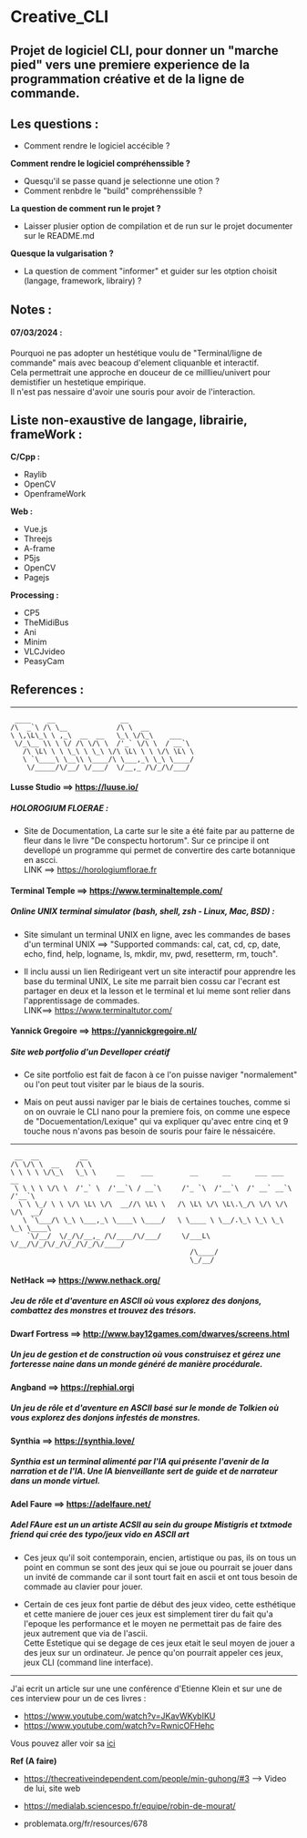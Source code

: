 # Creative_CLI


## **Projet de logiciel CLI, pour donner un "marche pied" vers une premiere experience de la programmation créative et de la ligne de commande.**


## Les questions : 

- Comment rendre le logiciel accécible ?

**Comment rendre le logiciel compréhenssible ?**
- Quesqu'il se passe quand je selectionne une otion ?
- Comment renbdre le "build" compréhenssible ?

**La question de comment run le projet ?**
- Laisser plusier option de compilation et de run sur le projet documenter sur le README.md

**Quesque la vulgarisation ?**
- La question de comment "informer" et guider sur les otption choisit (langage, framework, librairy) ?




## Notes :


#### 07/03/2024 :  
Pourquoi ne pas adopter un hestétique voulu de
"Terminal/ligne de commande" mais avec beacoup
d'element cliquanble et interactif.  
Cela permettrait une approche en douceur de ce
milllieu/univert pour demistifier un hestetique
empirique.  
Il n'est pas nessaire d'avoir une souris pour 
avoir de l'interaction.




## Liste non-exaustive de langage, librairie, frameWork : 

**C/Cpp :**  
  
- Raylib
- OpenCV
- OpenframeWork


**Web :**  
  
- Vue.js
- Threejs
- A-frame
- P5js
- OpenCV
- Pagejs


**Processing :**  
  
- CP5
- TheMidiBus
- Ani
- Minim
- VLCJvideo
- PeasyCam




## References : 


----------------------------------------------------------

```
 ____    __                __                
/\  _`\ /\ \__            /\ \  __           
\ \,\L\_\ \ ,_\  __  __   \_\ \/\_\    ___   
 \/_\__ \\ \ \/ /\ \/\ \  /'_` \/\ \  / __`\ 
   /\ \L\ \ \ \_\ \ \_\ \/\ \L\ \ \ \/\ \L\ \
   \ `\____\ \__\\ \____/\ \___,_\ \_\ \____/
    \/_____/\/__/ \/___/  \/__,_ /\/_/\/___/ 
```



#### Lusse Studio ==> https://luuse.io/

##### HOLOROGIUM FLOERAE : 

- Site de Documentation, La carte sur le site a été faite par au patterne de fleur dans le livre "De conspectu hortorum". Sur ce principe il ont devellopé un programme qui permet de convertire des carte botannique en ascci.  
LINK ==> https://horologiumflorae.fr


#### Terminal Temple ==> https://www.terminaltemple.com/

##### Online UNIX terminal simulator (bash, shell, zsh - Linux, Mac, BSD) : 

- Site simulant un terminal UNIX en ligne, avec les commandes de bases d'un terminal UNIX ==> "Supported commands: cal, cat, cd, cp, date, echo, find, help, logname, ls, mkdir, mv, pwd, resetterm, rm, touch". 

- Il inclu aussi un lien Redirigeant vert un site interactif pour apprendre les base du terminal UNIX, Le site me parrait bien cossu car l'ecrant est partager en deux et la lesson et le terminal et lui meme sont relier dans l'apprentissage de commades.  
LINK==> https://www.terminaltutor.com/


#### Yannick Gregoire ==> https://yannickgregoire.nl/

##### Site web portfolio d'un Develloper créatif

- Ce site portfolio est fait de facon à ce l'on puisse naviger "normalement" ou l'on peut tout visiter par le biaus de la souris. 

- Mais on peut aussi naviger par le biais de certaines touches, comme si on on ouvraie le CLI nano pour la premiere fois, on comme une espece de "Docuementation/Lexique" qui va expliquer qu'avec entre cinq et 9 touche nous n'avons pas besoin de souris pour faire le néssaicére.

----------------------------------------------------------

```
 __  __          __                                                           
/\ \/\ \  __    /\ \                                                          
\ \ \ \ \/\_\   \_\ \     __    ___         __      __      ___ ___      __   
 \ \ \ \ \/\ \  /'_` \  /'__`\ / __`\     /'_ `\  /'__`\  /' __` __`\  /'__`\ 
  \ \ \_/ \ \ \/\ \L\ \/\  __//\ \L\ \   /\ \L\ \/\ \L\.\_/\ \/\ \/\ \/\  __/ 
   \ `\___/\ \_\ \___,_\ \____\ \____/   \ \____ \ \__/.\_\ \_\ \_\ \_\ \____\
    `\/__/  \/_/\/__,_ /\/____/\/___/     \/___L\ \/__/\/_/\/_/\/_/\/_/\/____/
                                            /\____/                           
                                            \_/__/
```

#### NetHack        ==> https://www.nethack.org/
##### Jeu de rôle et d'aventure en ASCII où vous explorez des donjons, combattez des monstres et trouvez des trésors.
#### Dwarf Fortress ==> http://www.bay12games.com/dwarves/screens.html
##### Un jeu de gestion et de construction où vous construisez et gérez une forteresse naine dans un monde généré de manière procédurale.
#### Angband        ==> https://rephial.orgi
##### Un jeu de rôle et d'aventure en ASCII basé sur le monde de Tolkien où vous explorez des donjons infestés de monstres.
#### Synthia        ==> https://synthia.love/
##### Synthia est un terminal alimenté par l'IA qui présente l'avenir de la narration et de l'IA. Une IA bienveillante sert de guide et de narrateur dans un monde virtuel. 
#### Adel Faure        ==> https://adelfaure.net/
#####  Adel FAure est un un artiste ACSII au sein du groupe Mistigris et txtmode friend qui crée des typo/jeux vido en ASCII art

- Ces jeux qu'il soit contemporain, encien, artistique ou pas, ils on tous un point en commun se sont des jeux qui se joue ou pourrait se jouer dans un invité de commande car il sont tourt fait en ascii et ont tous besoin de commade au clavier pour jouer.

- Certain de ces jeux font partie de début des jeux video, cette esthétique et cette maniere de jouer ces jeux est simplement tirer du fait qu'a l'epoque les performance et le moyen ne permettait pas de faire des jeux autrement que via de l'ascii.  
Cette Estetique qui se degage de ces jeux etait le seul moyen de jouer a des jeux sur un ordinateur. Je pence qu'on pourrait appeler ces jeux, jeux CLI (command line interface). 

----------------------------------------------------------

J'ai ecrit un article sur une une conférence d'Etienne Klein et sur une de ces interview pour un de ces livres :  

- https://www.youtube.com/watch?v=JKavWKybIKU  
- https://www.youtube.com/watch?v=RwnicOFHehc  

Vous pouvez aller voir sa [ici](./Ressource/Article_Etienne_Klein.md)




**Ref (A faire)**

- https://thecreativeindependent.com/people/min-guhong/#3 --> Video de lui, site web  
- https://medialab.sciencespo.fr/equipe/robin-de-mourat/  
   
- problemata.org/fr/resources/678  
